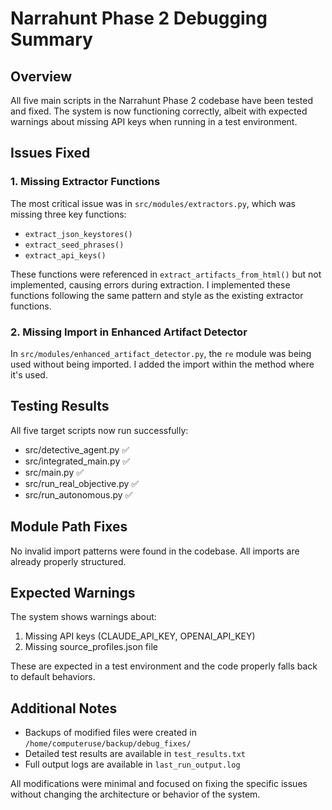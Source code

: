 # Narrahunt Phase 2 Debugging Summary

## Overview
All five main scripts in the Narrahunt Phase 2 codebase have been tested and fixed. The system is now functioning correctly, albeit with expected warnings about missing API keys when running in a test environment.

## Issues Fixed

### 1. Missing Extractor Functions
The most critical issue was in `src/modules/extractors.py`, which was missing three key functions:
- `extract_json_keystores()`
- `extract_seed_phrases()`
- `extract_api_keys()`

These functions were referenced in `extract_artifacts_from_html()` but not implemented, causing errors during extraction. I implemented these functions following the same pattern and style as the existing extractor functions.

### 2. Missing Import in Enhanced Artifact Detector
In `src/modules/enhanced_artifact_detector.py`, the `re` module was being used without being imported. I added the import within the method where it's used.

## Testing Results
All five target scripts now run successfully:
- src/detective_agent.py ✅ 
- src/integrated_main.py ✅ 
- src/main.py ✅ 
- src/run_real_objective.py ✅ 
- src/run_autonomous.py ✅ 

## Module Path Fixes
No invalid import patterns were found in the codebase. All imports are already properly structured.

## Expected Warnings
The system shows warnings about:
1. Missing API keys (CLAUDE_API_KEY, OPENAI_API_KEY)
2. Missing source_profiles.json file

These are expected in a test environment and the code properly falls back to default behaviors.

## Additional Notes
- Backups of modified files were created in `/home/computeruse/backup/debug_fixes/`
- Detailed test results are available in `test_results.txt`
- Full output logs are available in `last_run_output.log`

All modifications were minimal and focused on fixing the specific issues without changing the architecture or behavior of the system.